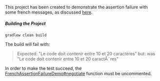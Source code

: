 This project has been created to demonstrate the assertion failure with some french messages, as discussed [here](https://github.com/zalando/problem-spring-web/issues/123).

##### Building the Project

```Shell
gradlew clean build
```

The build will fail with:

> Expected: "Le code doit contenir entre 10 et 20 caractères"
>      but: was "Le code doit contenir entre 10 et 20 caractÃ¨res"

In order to make the test succeed, the [FrenchAssertionFailureDemo#negotiate](https://github.com/sbraconnier/problem-spring-web-demo/blob/master/src/main/java/com/example/demo/FrenchAssertionFailureDemo.java#L39) function must be uncommented.